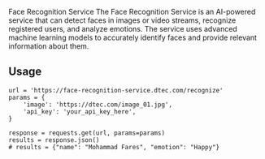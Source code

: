 Face Recognition Service
The Face Recognition Service is an AI-powered service that can detect faces in images or video streams, recognize 
registered users, and analyze emotions. The service uses advanced machine learning models to accurately identify faces 
and provide relevant information about them.

## Usage
```commandline
url = 'https://face-recognition-service.dtec.com/recognize'
params = {
    'image': 'https://dtec.com/image_01.jpg',
    'api_key': 'your_api_key_here',
}

response = requests.get(url, params=params)
results = response.json()
# results = {"name": "Mohammad Fares", "emotion": "Happy"}
```